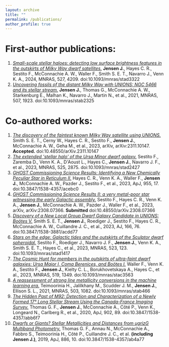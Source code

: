 ```yaml
---
layout: archive
title: ""
permalink: /publications/
author_profile: true
---
```


# First-author publications:

  1. [_Small-scale stellar haloes: detecting low surface brightness features in the outskirts of Milky Way dwarf satellites._](https://ui.adsabs.harvard.edu/abs/2024MNRAS.527.4209J/abstract)
    **Jensen J.**, Hayes C. R., Sestito F., McConnachie A. W., Waller F., Smith S. E. T., Navarro J., Venn K. A., 2024, MNRAS, 527, 4209.
    doi:10.1093/mnras/stad3322
  2. [_Uncovering fossils of the distant Milky Way with UNIONS: NGC 5466 and its stellar stream._](https://ui.adsabs.harvard.edu/abs/2021MNRAS.507.1923J/abstract)
    **Jensen J.**, Thomas G., McConnachie A. W., Starkenburg E., Malhan K., Navarro J., Martin N., et al., 2021, MNRAS, 507, 1923. 
    doi:10.1093/mnras/stab2325


# Co-authored works:

  1. [_The discovery of the faintest known Milky Way satellite using UNIONS._](https://ui.adsabs.harvard.edu/abs/2023arXiv231110147S/abstract)
    Smith S. E. T., Cerny W., Hayes C. R., Sestito F., **Jensen J.**, McConnachie A. W., Geha M., et al., 2023, arXiv, arXiv:2311.10147. 
    **Accepted.** doi:10.48550/arXiv.2311.10147
  2. [_The extended 'stellar halo' of the Ursa Minor dwarf galaxy._](https://ui.adsabs.harvard.edu/abs/2023MNRAS.525.2875S/abstract)
    Sestito F., Zaremba D., Venn K. A., D'Aoust L., Hayes C., **Jensen J.**, Navarro J. F., et al., 2023, MNRAS, 525, 2875. 
    doi:10.1093/mnras/stad2427
  3. [_GHOST Commissioning Science Results: Identifying a New Chemically Peculiar Star in Reticulum II._](https://ui.adsabs.harvard.edu/abs/2023ApJ...955...17H/abstract)
    Hayes C. R., Venn K. A., Waller F., **Jensen J.**, McConnachie A. W., Pazder J., Sestito F., et al., 2023, ApJ, 955, 17. 
    doi:10.3847/1538-4357/acebc0
  4. [_GHOST Commissioning Science Results II: a very metal-poor star witnessing the early Galactic assembly._](https://ui.adsabs.harvard.edu/abs/2023arXiv230807366S/abstract)
    Sestito F., Hayes C. R., Venn K. A., **Jensen J.**, McConnachie A. W., Pazder J., Waller F., et al., 2023, arXiv, arXiv:2308.07366. 
    **Submitted** doi:10.48550/arXiv.2308.07366
  5. [_Discovery of a New Local Group Dwarf Galaxy Candidate in UNIONS: Boötes V._](https://ui.adsabs.harvard.edu/abs/2023AJ....166...76S/abstract)
    Smith S. E. T., **Jensen J.**, Roediger J., Sestito F., Hayes C. R., McConnachie A. W., Cuillandre J. C., et al., 2023, AJ, 166, 76. 
    doi:10.3847/1538-3881/acdd77
  6. [_Stars on the edge: Galactic tides and the outskirts of the Sculptor dwarf spheroidal._](https://ui.adsabs.harvard.edu/abs/2023MNRAS.523..123S/abstract)
    Sestito F., Roediger J., Navarro J. F., **Jensen J.**, Venn K. A., Smith S. E. T., Hayes C., et al., 2023, MNRAS, 523, 123. 
    doi:10.1093/mnras/stad1417
  7. [_The Cosmic Hunt for members in the outskirts of ultra-faint dwarf galaxies: Ursa Major I, Coma Berenices, and Boötes I._](https://ui.adsabs.harvard.edu/abs/2023MNRAS.519.1349W/abstract)
    Waller F., Venn K. A., Sestito F., **Jensen J.**, Kielty C. L., Borukhovetskaya A., Hayes C., et al., 2023, MNRAS, 519, 1349. 
    doi:10.1093/mnras/stac3563
  8. [_A reassessment of strong line metallicity conversions in the machine learning era._](https://ui.adsabs.harvard.edu/abs/2021MNRAS.503.1082T/abstract)
    Teimoorinia H., Jalilkhany M., Scudder J. M., **Jensen J.**, Ellison S. L., 2021, MNRAS, 503, 1082. 
    doi:10.1093/mnras/stab466
  9. [_The Hidden Past of M92: Detection and Characterization of a Newly Formed 17° Long Stellar Stream Using the Canada-France Imaging Survey._](https://ui.adsabs.harvard.edu/abs/2020ApJ...902...89T/abstract)
    Thomas G. F., **Jensen J.**, McConnachie A., Côté P., Venn K., Longeard N., Carlberg R., et al., 2020, ApJ, 902, 89. 
    doi:10.3847/1538-4357/abb6f7
  10. [_Dwarfs or Giants? Stellar Metallicities and Distances from ugrizG Multiband Photometry._](https://ui.adsabs.harvard.edu/abs/2019ApJ...886...10T/abstract)
    Thomas G. F., Annau N., McConnachie A., Fabbro S., Teimoorinia H., Côté P., Cuillandre J. C., et al. **(including Jensen J.)**, 2019, ApJ, 886, 10. 
    doi:10.3847/1538-4357/ab4a77




<!--{% if author.googlescholar %}-->
<!--  You can also find my articles on <u><a href="{{author.googlescholar}}">my Google Scholar profile</a>.</u>-->
<!--{% endif %}-->
<!---->
<!--{% include base_path %}-->
<!---->
<!--{% for post in site.publications reversed %}-->
<!--  {% include archive-single.html %}-->
<!--{% endfor %}-->
<!---->
<!--Test.-->
